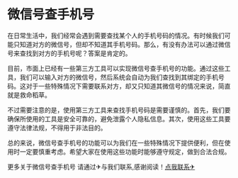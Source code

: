 # 微信号查手机号

在日常生活中，我们经常会遇到需要查找某个人的手机号码的情况。有时候我们可能只知道对方的微信号，但却不知道其手机号码。那么，有没有办法可以通过微信号来查找到对方的手机号呢？答案是肯定的。

目前，市面上已经有一些第三方工具可以实现微信号查手机号的功能。通过这些工具，我们可以输入对方的微信号，然后系统会自动为我们查找到其绑定的手机号码。这对于一些特殊情况下需要联系对方，却又只知道其微信号的情况来说，简直就是救命稻草。

不过需要注意的是，使用第三方工具来查找手机号码是需要谨慎的。首先，我们要确保所使用的工具是安全可靠的，避免泄露个人隐私信息。其次，使用这些工具要遵守法律法规，不得用于非法目的。

总的来说，微信号查手机号的功能可以为我们在一些特殊情况下提供便利，但在使用时一定要慎重考虑。希望大家在使用这些功能时能够遵守规定，做到合法合规。

更多关于微信号查手机号 请通过✈与我们联系,感谢阅读！[点我联系✈](https://dev.G208.com)